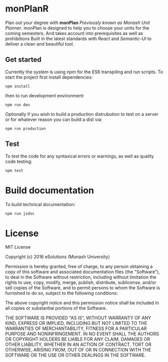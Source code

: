# monPlanR
Plan out your degree with **monPlan** _Previously known as Monash Unit Planner_. monPlan is designed to help you to choose your units for the coming semesters. And takes account into prerequisites as well as prohibitions
Built in the latest standards with _React_ and _Semantic-UI_ to deliver a clean and beautiful tool.

## Get started
Currently the system is using npm for the ES6 transpiling and run scripts. To start the project first install dependencies:
```
npm install
```
then to run development environment:
```
npm run dev
```
Optionally if you wish to build a production distrubution to test on a server or for whatever reason you can build a dist via:
```
npm run production
```

## Test
To test the code for any syntaxical errors or warnings, as well as quality code testing:
```
npm test
```

# Build documentation
To build technical documentation:
```
npm run jsdoc
```

# License
MIT License

Copyright (c) 2016 eSolutions (Monash University)

Permission is hereby granted, free of charge, to any person obtaining a copy
of this software and associated documentation files (the "Software"), to deal
in the Software without restriction, including without limitation the rights
to use, copy, modify, merge, publish, distribute, sublicense, and/or sell
copies of the Software, and to permit persons to whom the Software is
furnished to do so, subject to the following conditions:

The above copyright notice and this permission notice shall be included in all
copies or substantial portions of the Software.

THE SOFTWARE IS PROVIDED "AS IS", WITHOUT WARRANTY OF ANY KIND, EXPRESS OR
IMPLIED, INCLUDING BUT NOT LIMITED TO THE WARRANTIES OF MERCHANTABILITY,
FITNESS FOR A PARTICULAR PURPOSE AND NONINFRINGEMENT. IN NO EVENT SHALL THE
AUTHORS OR COPYRIGHT HOLDERS BE LIABLE FOR ANY CLAIM, DAMAGES OR OTHER
LIABILITY, WHETHER IN AN ACTION OF CONTRACT, TORT OR OTHERWISE, ARISING FROM,
OUT OF OR IN CONNECTION WITH THE SOFTWARE OR THE USE OR OTHER DEALINGS IN THE
SOFTWARE.
